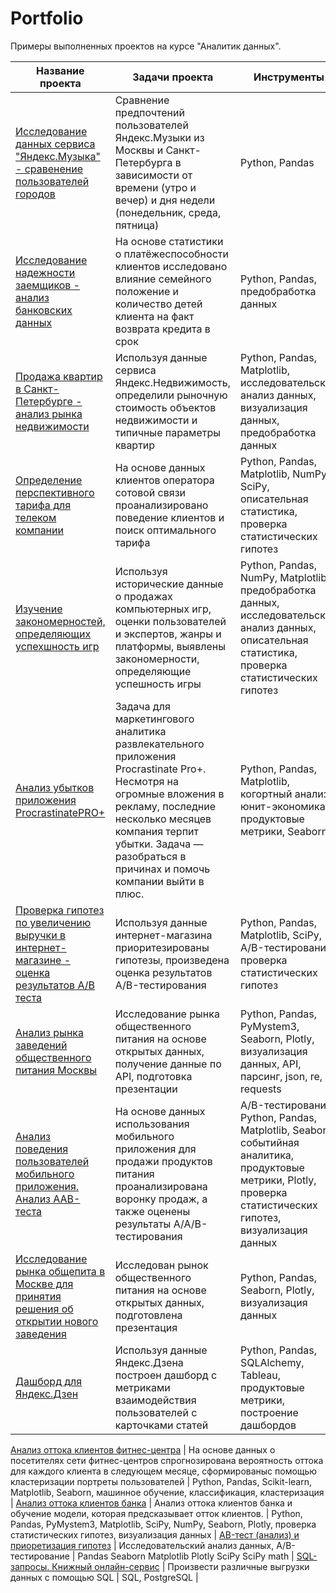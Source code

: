 # Portfolio
Примеры выполненных проектов на курсе "Аналитик данных".

 Название проекта | Задачи проекта | Инструменты |
| -------------------- | --------------------- |---------------------------|
 [Исследование данных сервиса "Яндекс.Музыка" - сравенение пользователей городов](https://github.com/ZubarevNikita/Portfolio/blob/main/01_%D0%98%D1%81%D1%81%D0%BB%D0%B5%D0%B4%D0%BE%D0%B2%D0%B0%D0%BD%D0%B8%D0%B5%20%D0%B4%D0%B0%D0%BD%D0%BD%D1%8B%D1%85%20%D1%81%D0%B5%D1%80%D0%B2%D0%B8%D1%81%D0%B0%20%D0%AF%D0%BD%D0%B4%D0%B5%D0%BA%D1%81.%D0%9C%D1%83%D0%B7%D1%8B%D0%BA%D0%B0%20-%20%D1%81%D1%80%D0%B0%D0%B2%D0%BD%D0%B5%D0%BD%D0%B8%D0%B5%20%D0%BF%D0%BE%D0%BB%D1%8C%D0%B7%D0%BE%D0%B2%D0%B0%D1%82%D0%B5%D0%BB%D0%B5%D0%B9%20%D0%B4%D0%B2%D1%83%D1%85%20%D0%B3%D0%BE%D1%80%D0%BE%D0%B4%D0%BE%D0%B2.ipynb)  | Сравнение предпочтений пользователей Яндекс.Музыки из Москвы и Санкт-Петербурга в зависимости от времени (утро и вечер) и дня недели (понедельник, среда, пятница)  | Python, Pandas |
 [Исследование надежности заемщиков - анализ банковских данных](https://github.com/ZubarevNikita/Portfolio/blob/main/02_%D0%98%D1%81%D1%81%D0%BB%D0%B5%D0%B4%D0%BE%D0%B2%D0%B0%D0%BD%D0%B8%D0%B5%20%D0%BD%D0%B0%D0%B4%D1%91%D0%B6%D0%BD%D0%BE%D1%81%D1%82%D0%B8%20%D0%B7%D0%B0%D0%B5%D0%BC%D1%89%D0%B8%D0%BA%D0%BE%D0%B2%20-%20%D0%B0%D0%BD%D0%B0%D0%BB%D0%B8%D0%B7%20%D0%B1%D0%B0%D0%BD%D0%BA%D0%BE%D0%B2%D1%81%D0%BA%D0%B8%D1%85%20%D0%B4%D0%B0%D0%BD%D0%BD%D1%8B%D1%85.ipynb)  | На основе статистики о платёжеспособности клиентов исследовано влияние семейного положение и количество детей клиента на факт возврата кредита в срок   | Python, Pandas, предобработка данных |
 [Продажа квартир в Санкт-Петербурге - анализ рынка недвижимости](https://github.com/ZubarevNikita/Portfolio/blob/main/03_%D0%98%D1%81%D1%81%D0%BB%D0%B5%D0%B4%D0%BE%D0%B2%D0%B0%D0%BD%D0%B8%D0%B5_%D0%BE%D0%B1%D1%8A%D1%8F%D0%B2%D0%BB%D0%B5%D0%BD%D0%B8%D0%B9_%D0%BE_%D0%BF%D1%80%D0%BE%D0%B4%D0%B0%D0%B6%D0%B5_%D0%BA%D0%B2%D0%B0%D1%80%D1%82%D0%B8%D1%80.ipynb)  | Используя данные сервиса Яндекс.Недвижимость, определили  рыночную стоимость объектов недвижимости и типичные параметры квартир  | Python, Pandas, Matplotlib, исследовательский анализ данных, визуализация данных, предобработка данных |
 [Определение перспективного тарифа для телеком компании](https://github.com/Emilushka/Yandex-Data-Analysis/blob/main/04%20%D0%9E%D0%BF%D1%80%D0%B5%D0%B4%D0%B5%D0%BB%D0%B5%D0%BD%D0%B8%D0%B5%20%D0%BF%D0%B5%D1%80%D1%81%D0%BF%D0%B5%D0%BA%D1%82%D0%B8%D0%B2%D0%BD%D0%BE%D0%B3%D0%BE%20%D1%82%D0%B0%D1%80%D0%B8%D1%84%D0%B0%20%D0%B4%D0%BB%D1%8F%20%D1%82%D0%B5%D0%BB%D0%B5%D0%BA%D0%BE%D0%BC%20%D0%BA%D0%BE%D0%BC%D0%BF%D0%B0%D0%BD%D0%B8%D0%B8.ipynb "Заголовок ссылки")  | На основе данных клиентов оператора сотовой связи проанализировано поведение клиентов и поиск оптимального тарифа  | Python, Pandas, Matplotlib, NumPy, SciPy, описательная статистика, проверка статистических гипотез |
 [Изучение закономерностей, определяющих успехшность игр](https://github.com/Emilushka/Yandex-Data-Analysis/blob/main/05%20%D0%90%D0%BD%D0%B0%D0%BB%D0%B8%D0%B7%20%D0%98%D0%B3%D1%80%D0%BE%D0%B2%D1%8B%D1%85%20%D0%BF%D1%80%D0%BE%D0%B4%D1%83%D0%BA%D1%82%D0%BE%D0%B2.ipynb "Заголовок ссылки")  | Используя исторические данные о продажах компьютерных игр, оценки пользователей и экспертов, жанры и платформы, выявлены закономерности, определяющие успешность игры  | Python, Pandas, NumPy, Matplotlib, предобработка данных, исследовательский анализ данных, описательная статистика, проверка статистических гипотез |
 [Анализ убытков приложения ProcrastinatePRO+](https://github.com/Emilushka/Yandex-Data-Analysis/blob/main/06%20%D0%90%D0%BD%D0%B0%D0%BB%D0%B8%D0%B7%20%D1%83%D0%B1%D1%8B%D1%82%D0%BA%D0%BE%D0%B2%20%D0%BF%D1%80%D0%B8%D0%BB%D0%BE%D0%B6%D0%B5%D0%BD%D0%B8%D1%8F%20ProcrastinatePRO%2B.ipynb "Заголовок ссылки")  | Задача для маркетингового аналитика развлекательного приложения Procrastinate Pro+. Несмотря на огромные вложения в рекламу, последние несколько месяцев компания терпит убытки. Задача — разобраться в причинах и помочь компании выйти в плюс.  | Python, Pandas, Matplotlib, когортный анализ, юнит-экономика, продуктовые метрики, Seaborn |
 [Проверка гипотез по увеличению выручки в интернет-магазине - оценка результатов А/В теста](https://github.com/Emilushka/Yandex-Data-Analysis/blob/main/07%20%D0%90%D0%BD%D0%B0%D0%BB%D0%B8%D1%82%D0%B8%D0%BA%D0%B0%20%D0%BA%D1%80%D1%83%D0%BF%D0%BD%D0%BE%D0%B3%D0%BE%20%D0%B8%D0%BD%D1%82%D0%B5%D1%80%D0%BD%D0%B5%D1%82%20%D0%BC%D0%B0%D0%B3%D0%B0%D0%B7%D0%B8%D0%BD%D0%B0.%20%D0%90_%D0%92-%D1%82%D0%B5%D1%81%D1%82.ipynb "Заголовок ссылки") | Используя данные интернет-магазина приоритезированы гипотезы, произведена оценка результатов A/B-тестирования  | Python, Pandas, Matplotlib, SciPy, A/B-тестирование, проверка статистических гипотез |
 [Анализ рынка заведений общественного питания Москвы](https://github.com/Emilushka/Yandex-Data-Analysis/blob/main/08%20%D0%90%D0%BD%D0%B0%D0%BB%D0%B8%D0%B7%20%D1%80%D1%8B%D0%BD%D0%BA%D0%B0%20%D0%B7%D0%B0%D0%B2%D0%B5%D0%B4%D0%B5%D0%BD%D0%B8%D0%B9%20%D0%BE%D0%B1%D1%89%D0%B5%D1%81%D1%82%D0%B2%D0%B5%D0%BD%D0%BD%D0%BE%D0%B3%D0%BE%20%D0%BF%D0%B8%D1%82%D0%B0%D0%BD%D0%B8%D1%8F%20%D0%9C%D0%BE%D1%81%D0%BA%D0%B2%D1%8B.%20.ipynb "Заголовок ссылки")  | Исследование рынка общественного питания на основе открытых данных, получение данные по API, подготовка презентации  | Python, Pandas, PyMystem3, Seaborn, Plotly, визуализация данных, API, парсинг, json, re, requests |
 [Анализ поведения пользователей мобильного приложения. Анализ ААВ-теста](https://github.com/Emilushka/Yandex-Data-Analysis/blob/main/09%20%D0%90%D0%BD%D0%B0%D0%BB%D0%B8%D0%B7%20%D0%BF%D0%BE%D0%B2%D0%B5%D0%B4%D0%B5%D0%BD%D0%B8%D1%8F%20%D0%BF%D0%BE%D0%BB%D1%8C%D0%B7%D0%BE%D0%B2%D0%B0%D1%82%D0%B5%D0%BB%D0%B5%D0%B9%20%D0%BC%D0%BE%D0%B1%D0%B8%D0%BB%D1%8C%D0%BD%D0%BE%D0%B3%D0%BE%20%D0%BF%D1%80%D0%B8%D0%BB%D0%BE%D0%B6%D0%B5%D0%BD%D0%B8%D1%8F.%20%D0%90%D0%BD%D0%B0%D0%BB%D0%B8%D0%B7%20%D0%90%D0%90%D0%92-%D1%82%D0%B5%D1%81%D1%82%D0%B0.ipynb "Заголовок ссылки")  | На основе данных использования мобильного приложения для продажи продуктов питания проанализирована воронку продаж, а также оценены результаты A/A/B-тестирования  | A/B-тестирование, Python, Pandas, Matplotlib, Seaborn, событийная аналитика, продуктовые метрики, Plotly, проверка статистических гипотез, визуализация данных |
 [Исследование рынка общепита в Москве для принятия решения об открытии нового заведения]() | Исследован рынок общественного питания на основе открытых данных, подготовлена презентация | Python, Pandas, Seaborn, Plotly, визуализация данных |
 [Дашборд для Яндекс.Дзен](https://github.com/Emilushka/Yandex-Data-Analysis/blob/main/10%20%D0%94%D0%B0%D1%88%D0%B1%D0%BE%D1%80%D0%B4%20%D0%B4%D0%BB%D1%8F%20%D0%AF%D0%BD%D0%B4%D0%B5%D0%BA%D1%81.%D0%94%D0%B7%D0%B5%D0%BD.ipynb "Заголовок ссылки")  | Используя данные Яндекс.Дзена построен дашборд с метриками взаимодействия пользователей с карточками статей  | Python, Pandas, SQLAlchemy, Tableau, продуктовые метрики, построение дашбордов |


 
 [Анализ оттока клиентов фитнес-центра](https://github.com/Emilushka/Yandex-Data-Analysis/blob/main/11%20%D0%90%D0%BD%D0%B0%D0%BB%D0%B8%D0%B7%20%D0%BE%D1%82%D1%82%D0%BE%D0%BA%D0%B0%20%D0%BA%D0%BB%D0%B8%D0%B5%D0%BD%D1%82%D0%BE%D0%B2%20%D1%84%D0%B8%D1%82%D0%BD%D0%B5%D1%81-%D1%86%D0%B5%D0%BD%D1%82%D1%80%D0%B0.ipynb "Заголовок ссылки")  | На основе данных о посетителях сети фитнес-центров спрогнозирована вероятность оттока для каждого клиента в следующем месяце, сформированыс помощью кластеризации портреты пользователей  | Python, Pandas, Scikit-learn, Matplotlib, Seaborn, машинное обучение, классификация, кластеризация |
 [Анализ оттока клиентов банка](https://github.com/Emilushka/Yandex-Data-Analysis/blob/main/12%20%D0%90%D0%BD%D0%B0%D0%BB%D0%B8%D0%B7%20%D0%BE%D1%82%D1%82%D0%BE%D0%BA%D0%B0%20%D0%BA%D0%BB%D0%B8%D0%B5%D0%BD%D1%82%D0%BE%D0%B2%20%D0%B1%D0%B0%D0%BD%D0%BA%D0%B0.ipynb "Заголовок ссылки")  | Анализ оттока клиентов банка и обучение модели, которая предсказывает отток клиентов. | Python, Pandas, PyMystem3, Matplotlib, SciPy, NumPy, Seaborn, Plotly, проверка статистических гипотез, визуализация данных |
 [AB-тест (анализ) и приоретизация гипотез](https://github.com/Emilushka/Yandex-Data-Analysis/blob/main/13%20AB-%D1%82%D0%B5%D1%81%D1%82%20(%D0%B0%D0%BD%D0%B0%D0%BB%D0%B8%D0%B7)%20%D0%B8%20%D0%BF%D1%80%D0%B8%D0%BE%D1%80%D0%B5%D1%82%D0%B8%D0%B7%D0%B0%D1%86%D0%B8%D1%8F%20%D0%B3%D0%B8%D0%BF%D0%BE%D1%82%D0%B5%D0%B7.ipynb "Заголовок ссылки")  | Исследовательский анализ данных, A/B-тестирование  | Pandas Seaborn Matplotlib Plotly SciPy SciPy math |
 [SQL-запросы. Книжный онлайн-сервис](https://github.com/Emilushka/Yandex-Data-Analysis/blob/main/14%20SQL-%D0%B7%D0%B0%D0%BF%D1%80%D0%BE%D1%81%D1%8B.%20%D0%9A%D0%BD%D0%B8%D0%B6%D0%BD%D1%8B%D0%B9%20%D0%BE%D0%BD%D0%BB%D0%B0%D0%B9%D0%BD-%D1%81%D0%B5%D1%80%D0%B2%D0%B8%D1%81.ipynb "Заголовок ссылки")  | Произвести различные выгрузки данных с помощью SQL  | SQL, PostgreSQL |
